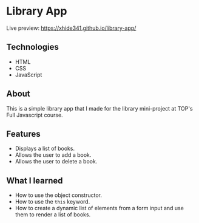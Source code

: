# Library App

Live preview: https://xhide341.github.io/library-app/

## Technologies

- HTML
- CSS
- JavaScript

## About

This is a simple library app that I made for the library mini-project at TOP's Full Javascript course.

## Features

- Displays a list of books.
- Allows the user to add a book.
- Allows the user to delete a book.

## What I learned

- How to use the object constructor.
- How to use the `this` keyword.
- How to create a dynamic list of elements from a form input and use them to render a list of books.
